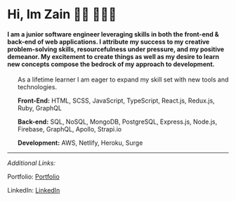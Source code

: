 <h1> Hi, Im Zain 👋🏾  👨🏾‍💻 </h1>


#### I am a junior software engineer leveraging skills in both the front-end & back-end of web applications. I attribute my success to my creative problem-solving skills, resourcefulness under pressure, and my positive demeanor. My excitement to create things as well as my desire to learn new concepts compose the bedrock of my approach to development. 



<ul>

As a lifetime learner I am eager to expand my skill set with new tools and technologies.  

**Front-End:** HTML, SCSS, JavaScript, TypeScript, React.js, Redux.js, Ruby, GraphQL 

**Back-end:** SQL, NoSQL, MongoDB, PostgreSQL, Express.js, Node.js, Firebase, GraphQL, Apollo, Strapi.io

**Development:** AWS, Netlify, Heroku, Surge 
</ul>

---

*Additional Links:* 

Portfolio: [Portfolio](https://zainsattar.dev/)

LinkedIn: [LinkedIn](https://www.linkedin.com/in/zainsattar18/)

<!--**zainsattar18/zainsattar18** is a ✨ _special_ ✨ repository because its `README.md` (this file) appears on your GitHub profile.

Here are some ideas to get you started:

- 🔭 I’m currently working on ...
- 🌱 I’m currently learning ...
- 👯 I’m looking to collaborate on ...
- 🤔 I’m looking for help with ...
- 💬 Ask me about ...
- 📫 How to reach me: ...
- 😄 Pronouns: ...
- ⚡ Fun fact: ...
-->
